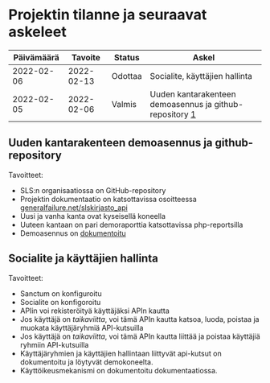 # Projektin tilanne ja seuraavat askeleet

| Päivämäärä | Tavoite | Status | Askel |
|------------|---------|-------|--------|
| 2022-02-06 | 2022-02-13 | Odottaa | Socialite, käyttäjien hallinta |
| 2022-02-05 | 2022-02-06 | Valmis | Uuden kantarakenteen demoasennus ja github-repository [1](#uuden-kantarakenteen-demoasennus-ja-github-repository) |


## Uuden kantarakenteen demoasennus ja github-repository

Tavoitteet:  

* SLS:n organisaatiossa on GitHub-repository
* Projektin dokumentaatio on katsottavissa osoitteessa [generalfailure.net/slskirjasto_api](http://generalfailure.net/slskirjasto_api)
* Uusi ja vanha kanta ovat kyseisellä koneella
* Uuteen kantaan on pari demoraporttia katsottavissa php-reportsilla
* Demoasennus on [dokumentoitu](demo.md)
 
## Socialite ja käyttäjien hallinta

Tavoitteet:  

* Sanctum on konfiguroitu 
* Socialite on konfigoroitu
* APIin voi rekisteröityä käyttäjäksi APIn kautta
* Jos käyttäjä on _taikaviitta_, voi tämä APIn kautta katsoa, luoda, poistaa ja muokata käyttäjäryhmiä API-kutsuilla
* Jos käyttäjä on _taikaviitta_, voi tämä APIn kautta liittää ja poistaa käyttäjiä ryhmiin API-kutsuilla
* Käyttäjäryhmien ja käyttäjien hallintaan liittyvät api-kutsut on dokumentoitu ja löytyvät demokoneelta.
* Käyttöikeusmekanismi on dokumentoitu dokumentaatiossa.
